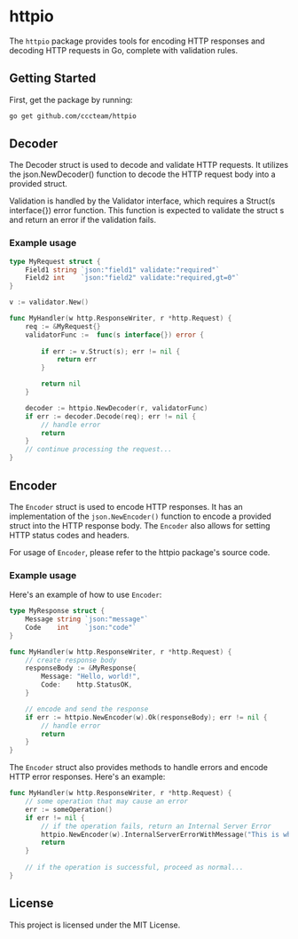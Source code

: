 # httpio

The `httpio` package provides tools for encoding HTTP responses and decoding HTTP requests in Go, complete with validation rules.

## Getting Started

First, get the package by running:

```sh
go get github.com/cccteam/httpio
```

## Decoder

The Decoder struct is used to decode and validate HTTP requests. It utilizes the json.NewDecoder() function to decode the HTTP request body into a provided struct.

Validation is handled by the Validator interface, which requires a Struct(s interface{}) error function. This function is expected to validate the struct s and return an error if the validation fails.

### Example usage

```go
type MyRequest struct {
    Field1 string `json:"field1" validate:"required"`
    Field2 int    `json:"field2" validate:"required,gt=0"`
}

v := validator.New()

func MyHandler(w http.ResponseWriter, r *http.Request) {
    req := &MyRequest{}
    validatorFunc :=  func(s interface{}) error {
        
        if err := v.Struct(s); err != nil {
            return err
        }

        return nil
    }

    decoder := httpio.NewDecoder(r, validatorFunc)
    if err := decoder.Decode(req); err != nil {
        // handle error
        return
    }
    // continue processing the request...
}
```

## Encoder

The `Encoder` struct is used to encode HTTP responses. It has an implementation of the `json.NewEncoder()` function to encode a provided struct into the HTTP response body. The `Encoder` also allows for setting HTTP status codes and headers.

For usage of `Encoder`, please refer to the httpio package's source code.

### Example usage

Here's an example of how to use `Encoder`:

```go
type MyResponse struct {
    Message string `json:"message"`
    Code    int    `json:"code"`
}

func MyHandler(w http.ResponseWriter, r *http.Request) {
    // create response body
    responseBody := &MyResponse{
        Message: "Hello, world!",
        Code:    http.StatusOK,
    }

    // encode and send the response
    if err := httpio.NewEncoder(w).Ok(responseBody); err != nil {
        // handle error
        return
    }
}
```

The `Encoder` struct also provides methods to handle errors and encode HTTP error responses. Here's an example:

```go
func MyHandler(w http.ResponseWriter, r *http.Request) {
    // some operation that may cause an error
    err := someOperation()
    if err != nil {
        // if the operation fails, return an Internal Server Error
        httpio.NewEncoder(w).InternalServerErrorWithMessage("This is what is returned in the response message", err)
        return
    }
    
    // if the operation is successful, proceed as normal...
}
```

## License

This project is licensed under the MIT License.